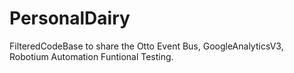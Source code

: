 PersonalDairy
=============

FilteredCodeBase to share the Otto Event Bus, GoogleAnalyticsV3, Robotium Automation Funtional Testing.
